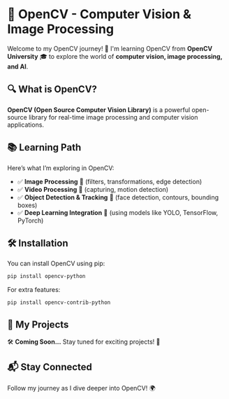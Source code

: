 # 📸 OpenCV - Computer Vision & Image Processing

Welcome to my OpenCV journey! 🚀 I'm learning OpenCV from **OpenCV University** 🎓 to explore the world of **computer vision, image processing, and AI**.

## 🔍 What is OpenCV?
**OpenCV (Open Source Computer Vision Library)** is a powerful open-source library for real-time image processing and computer vision applications.

## 📚 Learning Path
Here’s what I’m exploring in OpenCV:
- ✅ **Image Processing** 🎨 (filters, transformations, edge detection)
- ✅ **Video Processing** 🎥 (capturing, motion detection)
- ✅ **Object Detection & Tracking** 🎯 (face detection, contours, bounding boxes)
- ✅ **Deep Learning Integration** 🤖 (using models like YOLO, TensorFlow, PyTorch)

## 🛠️ Installation
You can install OpenCV using pip:
```bash
pip install opencv-python
```
For extra features:
```bash
pip install opencv-contrib-python
```

## 🚀 My Projects
🛠️ **Coming Soon...** Stay tuned for exciting projects! 🎨

## 📬 Stay Connected
Follow my journey as I dive deeper into OpenCV! 🌍

